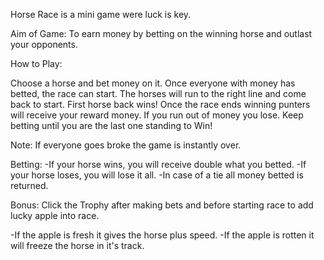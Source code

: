 Horse Race is a mini game were luck is key.

Aim of Game:
To earn money by betting on the winning horse and outlast your opponents.

How to Play:

Choose a horse and bet money on it.
Once everyone with money has betted, the race can start.
The horses will run to the right line and come back to start.
First horse back wins!
Once the race ends winning punters will receive your reward money.
If you run out of money you lose.
Keep betting until you are the last one standing to Win!

Note: If everyone goes broke the game is instantly over.

Betting:
-If your horse wins, you will receive double what you betted.
-If your horse loses, you will lose it all.
-In case of a tie all money betted is returned.

Bonus:
Click the Trophy after making bets and before starting race to add lucky apple into race.

-If the apple is fresh it gives the horse plus speed.
-If the apple is rotten it will freeze the horse in it's track.